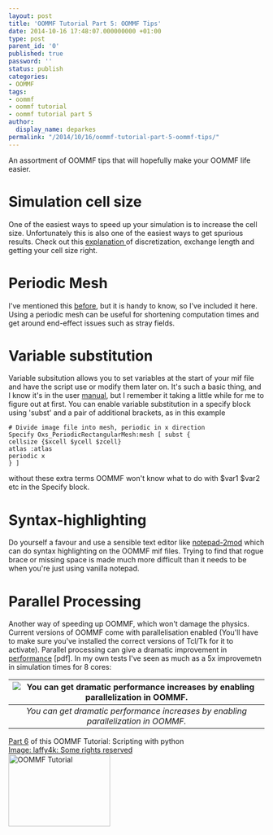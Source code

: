 ```yaml
---
layout: post
title: 'OOMMF Tutorial Part 5: OOMMF Tips'
date: 2014-10-16 17:48:07.000000000 +01:00
type: post
parent_id: '0'
published: true
password: ''
status: publish
categories:
- OOMMF
tags:
- oommf
- oommf tutorial
- oommf tutorial part 5
author:
  display_name: deparkes
permalink: "/2014/10/16/oommf-tutorial-part-5-oommf-tips/"
---
```

An assortment of OOMMF tips that will hopefully make your OOMMF life easier.
<h1>Simulation cell size</h1>
One of the easiest ways to speed up your simulation is to increase the cell size. Unfortunately this is also one of the easiest ways to get spurious results.
Check out this <a href="http://www.southampton.ac.uk/~rpb/thesis/node33.html">explanation </a>of discretization, exchange length and getting your cell size right.
<h1>Periodic Mesh</h1>
I've mentioned this <a title="How to use OOMMF Oxs_PeriodicRectangularMesh" href="{{site.baseurl}}/2014/10/16/use-oommf-oxs_periodicrectangularmesh/">before</a>, but it is handy to know, so I've included it here. Using a periodic mesh can be useful for shortening computation times and get around end-effect issues such as stray fields.
<h1>Variable substitution</h1>
Variable subsitution allows you to set variables at the start of your mif file and have the script use or modify them later on.
It's such a basic thing, and I know it's in the user <a href="http://math.nist.gov/oommf/doc/" target="_blank">manual</a>, but I remember it taking a little while for me to figure out at first. You can enable variable substitution in a specify block using 'subst' and a pair of additional brackets, as in this example

```tcltk
# Divide image file into mesh, periodic in x direction
Specify Oxs_PeriodicRectangularMesh:mesh [ subst {
cellsize {$xcell $ycell $zcell}
atlas :atlas
periodic x
} ]
```
without these extra terms OOMMF won't know what to do with $var1 $var2 etc in the Specify block.
<h1>Syntax-highlighting</h1>
Do yourself a favour and use a sensible text editor like <a title="Notepad2-mod for editing OOMMF Files" href="{{site.baseurl}}/2014/05/13/notepad2-mod-for-editing-oommf-files/" target="_blank">notepad-2mod</a> which can do syntax highlighting on the OOMMF mif files.
Trying to find that rogue brace or missing space is made much more difficult than it needs to be when you're just using vanilla notepad.
<h1>Parallel Processing</h1>
Another way of speeding up OOMMF, which won't damage the physics.
Current versions of OOMMF come with parallelisation enabled (You'll have to make sure you've installed the correct versions of Tcl/Tk for it to activate).
Parallel processing can give a dramatic improvement in <a href="http://math.nist.gov/~MDonahue/pubs/parallel-oommf-20090518.pdf">performance</a> [pdf]. In my own tests I've seen as much as a 5x improvemetn in simulation times for 8 cores:


| ![You can get dramatic performance increases by enabling parallelization in OOMMF.]({{site.baseurl}}/assets/2014/10/Graph4-1024x715.png) |
|:--:|
| *You can get dramatic performance increases by enabling parallelization in OOMMF.* |

<div id="yui_3_16_0_1_1413480505435_34000" class="view attribution-view clear-float">
<div class="attribution-info">
<a title="OOMMF Tutorial Part 6: OOMMF scripting with python" href="{{site.baseurl}}/2014/10/28/oommf-tutorial-part-6-oommf-scripting-python/">Part 6</a> of this OOMMF Tutorial: Scripting with python</div>
<div class="attribution-info"></div>
<div class="attribution-info">
<a class="owner-name truncate" title="Go to laffy4k's photostream" href="https://www.flickr.com/photos/laffy4k/" data-rapid_p="47" data-track="attributionNameClick">Image: laffy4k: </a><a class="photo-license-url" href="https://creativecommons.org/licenses/by/2.0/" target="_newtab" rel="license cc:license" data-rapid_p="26">Some rights reserved</a><a class="owner-name truncate" title="Go to laffy4k's photostream" href="https://www.flickr.com/photos/laffy4k/" data-rapid_p="47" data-track="attributionNameClick">
</a>
<div id="yui_3_16_0_1_1413480505435_34234" class="view follow-view clear-float"></div>
</div>
</div>
<div id="yui_3_16_0_1_1413480505435_34000" class="view attribution-view clear-float"></div>
<a href="{{site.baseurl}}/oommf/oommf-tutorial/">
<img class=" aligncenter" src="{{site.baseurl}}/assets/2014/10/OOMMF_tutorial.png" alt="OOMMF Tutorial" width="200" height="142" border="0">
